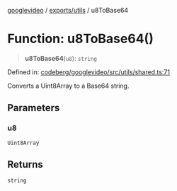 [googlevideo](../../../README.md) / [exports/utils](../README.md) / u8ToBase64

# Function: u8ToBase64()

> **u8ToBase64**(`u8`): `string`

Defined in: [codeberg/googlevideo/src/utils/shared.ts:71](https://github.com/LuanRT/googlevideo/blob/19854137cadaf49fd755394883dfd7fe5fdaba20/src/utils/shared.ts#L71)

Converts a Uint8Array to a Base64 string.

## Parameters

### u8

`Uint8Array`

## Returns

`string`
